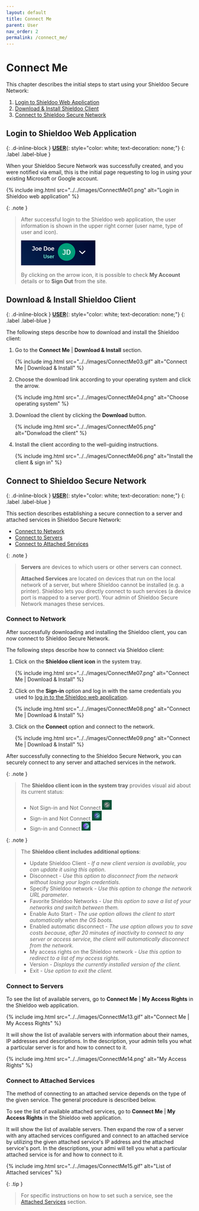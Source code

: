 ```yaml
---
layout: default
title: Connect Me
parent: User
nav_order: 2
permalink: /connect_me/
---
```


# Connect Me
This chapter describes the initial steps to start using your Shieldoo Secure Network:
1. [Login to Shieldoo Web Application](/connect_me/#login-to-shieldoo-web-application)
2. [Download & Install Shieldoo Client](/connect_me/#download--install-shieldoo-client)
3. [Connect to Shieldoo Secure Network](/connect_me/#connect-to-shieldoo-secure-network)

## Login to Shieldoo Web Application
{: .d-inline-block }
[__USER__](/user_getting_started/#getting-started){: style="color: white; text-decoration: none;"}
{: .label .label-blue }

When your Shieldoo Secure Network was successfully created, and you were notified via email, this is the initial page requesting to log in using your existing Microsoft or Google account.

{% include img.html src="../../images/ConnectMe01.png" alt="Login in Shieldoo web application" %}

{: .note }
> After successful login to the Shieldoo web application, the user information is shown in the upper right corner (user name, type of user and icon).
> 
> ![](../../images/ConnectMe02.png)
> 
> By clicking on the arrow icon, it is possible to check __My Account__ details or to __Sign Out__ from the site.

## Download & Install Shieldoo Client
{: .d-inline-block }
[__USER__](/user_getting_started/#getting-started){: style="color: white; text-decoration: none;"}
{: .label .label-blue }

The following steps describe how to download and install the Shieldoo client:
1. Go to the __Connect Me__ \| __Download & Install__ section.

    {% include img.html src="../../images/ConnectMe03.gif" alt="Connect Me | Download & Install" %}

2. Choose the download link according to your operating system and click the arrow.

    {% include img.html src="../../images/ConnectMe04.png" alt="Choose operating system" %}

3. Download the client by clicking the __Download__ button.

    {% include img.html src="../../images/ConnectMe05.png" alt="Donwload the client" %}

4. Install the client according to the well-guiding instructions.

    {% include img.html src="../../images/ConnectMe06.png" alt="Install the client & sign in" %}

## Connect to Shieldoo Secure Network
{: .d-inline-block }
[__USER__](/user_getting_started/#getting-started){: style="color: white; text-decoration: none;"}
{: .label .label-blue }

This section describes establishing a secure connection to a server and attached services in Shieldoo Secure Network:
-  [Connect to Network](/connect_me/#connect-to-network)
-  [Connect to Servers](/connect_me/#connect-to-servers)
-  [Connect to Attached Services](/connect_me/#connect-to-attached-services)

{: .note }
>__Servers__ are devices to which users or other servers can connect.
>
>__Attached Services__ are located on devices that run on the local network of a server, but where Shieldoo cannot be installed (e.g. a printer). Shieldoo lets you directly connect to such services (a device port is mapped to a server port). Your admin of Shieldoo Secure Network manages these services.

### Connect to Network

After successfully downloading and installing the Shieldoo client, you can now connect to Shieldoo Secure Network.

The following steps describe how to connect via Shieldoo client:

1. Click on the __Shieldoo client icon__ in the system tray.

    {% include img.html src="../../images/ConnectMe07.png" alt="Connect Me | Download & Install" %}

2. Click on the __Sign-in__ option and log in with the same credentials you used to [log in to the Shieldoo web application](/connect_me/#login-to-shieldoo-web-application).

    {% include img.html src="../../images/ConnectMe08.png" alt="Connect Me | Download & Install" %}

3. Click on the __Connect__ option and connect to the network.

    {% include img.html src="../../images/ConnectMe09.png" alt="Connect Me | Download & Install" %}

After successfully connecting to the Shieldoo Secure Network, you can securely connect to any server and attached services in the network.


{: .note }
>The __Shieldoo client icon in the system tray__ provides visual aid about its current status:
>- Not Sign-in and Not Connect
> ![](../../images/ConnectMe10.png)
>- Sign-in and Not Connect
> ![](../../images/ConnectMe11.png)
>- Sign-in and Connect
> ![](../../images/ConnectMe12.png)

{: .note }
>The __Shieldoo client includes additional options__:
>- Update Shieldoo Client - _If a new client version is available, you can update it using this option_.
>- Disconnect - _Use this option to disconnect from the network without losing your login credentials_.
>- Specify Shieldoo network - _Use this option to change the network URL parameter_.
>- Favorite Shieldoo Networks - _Use this option to save a list of your networks and switch between them._
>- Enable Auto Start - _The use option allows the client to start automatically when the OS boots._ 
>- Enabled automatic disconnect - _The use option allows you to save costs because, after 20 minutes of inactivity to connect to any server or access service, the client will automatically disconnect from the network._
>- My access rights on the Shieldoo network - _Use this option to redirect to a list of my access rights._
>- Version - _Displays the currently installed version of the client._
>- Exit - _Use option to exit the client._

### Connect to Servers
To see the list of available servers, go to __Connect Me__ \| __My Access Rights__ in the Shieldoo web application.

{% include img.html src="../../images/ConnectMe13.gif" alt="Connect Me | My Access Rights" %}

It will show the list of available servers with information about their names, IP addresses and descriptions. In the description, your admin tells you what a particular server is for and how to connect to it.

{% include img.html src="../../images/ConnectMe14.png" alt="My Access Rights" %}

### Connect to Attached Services
The method of connecting to an attached service depends on the type of the given service. The general procedure is described below.

To see the list of available attached services, go to __Connect Me__ \| __My Access Rights__ in the Shieldoo web application. 

It will show the list of available servers. Then expand the row of a server with any attached services configured and connect to an attached service by utilizing the given attached service's IP address and the attached service's port. In the descriptions, your admi will tell you what a particular attached service is for and how to connect to it.

{% include img.html src="../../images/ConnectMe15.gif" alt="List of Attached services" %}

{: .tip }
> For specific instructions on how to set such a service, see the [Attached Services](/servers/#attached-services) section.

